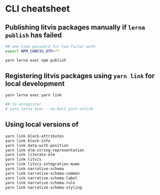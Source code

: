 # CLI cheatsheet

## Publishing litvis packages manually if `lerna publish` has failed

```sh
## one-time password for two-factor auth
export NPM_CONFIG_OTP=??

yarn lerna exec npm publish
```

## Registering litvis packages using `yarn link` for local development

```sh
yarn lerna exec yarn link

## to unregister
# yarn lerna exec --no-bail yarn unlink
```

## Using local versions of

```sh
yarn link block-attributes
yarn link block-info
yarn link data-with-position
yarn link elm-string-representation
yarn link literate-elm
yarn link litvis
yarn link litvis-integration-mume
yarn link narrative-schema
yarn link narrative-schema-common
yarn link narrative-schema-label
yarn link narrative-schema-rule
yarn link narrative-schema-styling
```
